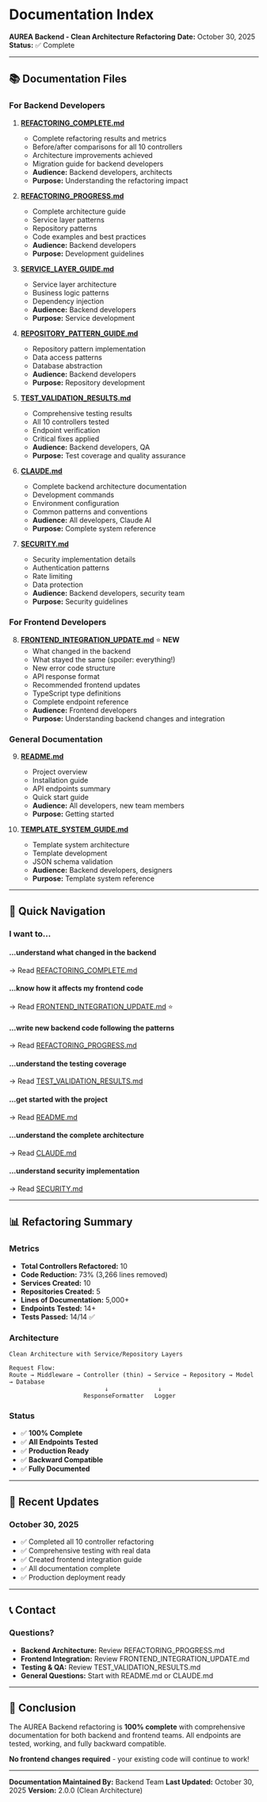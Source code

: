 # Documentation Index

**AUREA Backend - Clean Architecture Refactoring**
**Date:** October 30, 2025
**Status:** ✅ Complete

---

## 📚 Documentation Files

### For Backend Developers

1. **[REFACTORING_COMPLETE.md](./REFACTORING_COMPLETE.md)**
   - Complete refactoring results and metrics
   - Before/after comparisons for all 10 controllers
   - Architecture improvements achieved
   - Migration guide for backend developers
   - **Audience:** Backend developers, architects
   - **Purpose:** Understanding the refactoring impact

2. **[REFACTORING_PROGRESS.md](./REFACTORING_PROGRESS.md)**
   - Complete architecture guide
   - Service layer patterns
   - Repository patterns
   - Code examples and best practices
   - **Audience:** Backend developers
   - **Purpose:** Development guidelines

3. **[SERVICE_LAYER_GUIDE.md](./SERVICE_LAYER_GUIDE.md)**
   - Service layer architecture
   - Business logic patterns
   - Dependency injection
   - **Audience:** Backend developers
   - **Purpose:** Service development

4. **[REPOSITORY_PATTERN_GUIDE.md](./REPOSITORY_PATTERN_GUIDE.md)**
   - Repository pattern implementation
   - Data access patterns
   - Database abstraction
   - **Audience:** Backend developers
   - **Purpose:** Repository development

5. **[TEST_VALIDATION_RESULTS.md](./TEST_VALIDATION_RESULTS.md)**
   - Comprehensive testing results
   - All 10 controllers tested
   - Endpoint verification
   - Critical fixes applied
   - **Audience:** Backend developers, QA
   - **Purpose:** Test coverage and quality assurance

6. **[CLAUDE.md](./CLAUDE.md)**
   - Complete backend architecture documentation
   - Development commands
   - Environment configuration
   - Common patterns and conventions
   - **Audience:** All developers, Claude AI
   - **Purpose:** Complete system reference

7. **[SECURITY.md](./SECURITY.md)**
   - Security implementation details
   - Authentication patterns
   - Rate limiting
   - Data protection
   - **Audience:** Backend developers, security team
   - **Purpose:** Security guidelines

### For Frontend Developers

8. **[FRONTEND_INTEGRATION_UPDATE.md](./FRONTEND_INTEGRATION_UPDATE.md)** ⭐ **NEW**
   - What changed in the backend
   - What stayed the same (spoiler: everything!)
   - New error code structure
   - API response format
   - Recommended frontend updates
   - TypeScript type definitions
   - Complete endpoint reference
   - **Audience:** Frontend developers
   - **Purpose:** Understanding backend changes and integration

### General Documentation

9. **[README.md](./README.md)**
   - Project overview
   - Installation guide
   - API endpoints summary
   - Quick start guide
   - **Audience:** All developers, new team members
   - **Purpose:** Getting started

10. **[TEMPLATE_SYSTEM_GUIDE.md](./TEMPLATE_SYSTEM_GUIDE.md)**
    - Template system architecture
    - Template development
    - JSON schema validation
    - **Audience:** Backend developers, designers
    - **Purpose:** Template system reference

---

## 🎯 Quick Navigation

### I want to...

#### ...understand what changed in the backend
→ Read [REFACTORING_COMPLETE.md](./REFACTORING_COMPLETE.md)

#### ...know how it affects my frontend code
→ Read [FRONTEND_INTEGRATION_UPDATE.md](./FRONTEND_INTEGRATION_UPDATE.md) ⭐

#### ...write new backend code following the patterns
→ Read [REFACTORING_PROGRESS.md](./REFACTORING_PROGRESS.md)

#### ...understand the testing coverage
→ Read [TEST_VALIDATION_RESULTS.md](./TEST_VALIDATION_RESULTS.md)

#### ...get started with the project
→ Read [README.md](./README.md)

#### ...understand the complete architecture
→ Read [CLAUDE.md](./CLAUDE.md)

#### ...understand security implementation
→ Read [SECURITY.md](./SECURITY.md)

---

## 📊 Refactoring Summary

### Metrics

- **Total Controllers Refactored:** 10
- **Code Reduction:** 73% (3,266 lines removed)
- **Services Created:** 10
- **Repositories Created:** 5
- **Lines of Documentation:** 5,000+
- **Endpoints Tested:** 14+
- **Tests Passed:** 14/14 ✅

### Architecture

```
Clean Architecture with Service/Repository Layers

Request Flow:
Route → Middleware → Controller (thin) → Service → Repository → Model → Database
                           ↓              ↓
                     ResponseFormatter   Logger
```

### Status

- ✅ **100% Complete**
- ✅ **All Endpoints Tested**
- ✅ **Production Ready**
- ✅ **Backward Compatible**
- ✅ **Fully Documented**

---

## 🔄 Recent Updates

### October 30, 2025

- ✅ Completed all 10 controller refactoring
- ✅ Comprehensive testing with real data
- ✅ Created frontend integration guide
- ✅ All documentation complete
- ✅ Production deployment ready

---

## 📞 Contact

### Questions?

- **Backend Architecture:** Review REFACTORING_PROGRESS.md
- **Frontend Integration:** Review FRONTEND_INTEGRATION_UPDATE.md
- **Testing & QA:** Review TEST_VALIDATION_RESULTS.md
- **General Questions:** Start with README.md or CLAUDE.md

---

## 🎉 Conclusion

The AUREA Backend refactoring is **100% complete** with comprehensive documentation for both backend and frontend teams. All endpoints are tested, working, and fully backward compatible.

**No frontend changes required** - your existing code will continue to work!

---

**Documentation Maintained By:** Backend Team
**Last Updated:** October 30, 2025
**Version:** 2.0.0 (Clean Architecture)
